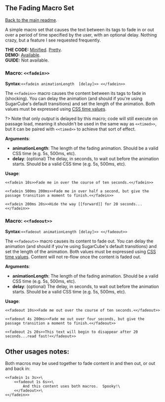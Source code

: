 ## The Fading Macro Set

[Back to the main readme](./README.md).

A simple macro set that causes the text between its tags to fade in or out over a period of time specified by the user, with an optional delay. Nothing crazy, but a feature I see requested frequently.

**THE CODE:** [Minified](https://github.com/ChapelR/custom-macros-for-sugarcube-2/blob/master/scripts/minified/fading-macro-set.min.js). [Pretty](https://github.com/ChapelR/custom-macros-for-sugarcube-2/blob/master/scripts/fading-macro-set.js).  
**DEMO:** [Available](http://macros.twinelab.net/demo?macro=fading).  
**GUIDE:** Not available.

### Macro: `<<fadein>>`

**Syntax**:`<<fadein animationLength  [delay]>> <</fadein>>`

The `<<fadein>>` macro causes the content between its tags to fade in (shocking).  You can delay the animation (and should if you're using SugarCube's default transitions) and set the length of the animation.  Both values must be expressed using [CSS time values](https://developer.mozilla.org/en-US/docs/Web/CSS/time).  

?> Note that only *output* is delayed by this macro; code will still execute on passage load, meaning it shouldn't be used in the same way as `<<timed>>`, but it can be paired with `<<timed>>` to achieve that sort of effect.

**Arguments**:

 * **animationLength**: The length of the fading animation.  Should be a valid CSS time (e.g. 5s, 500ms, etc).
 * **delay**: (optional) The delay, in seconds, to wait out before the animation starts.  Should be a valid CSS time (e.g. 5s, 500ms, etc).


**Usage**:
```
<<fadein 10s>>Fade me in over the course of ten seconds.<</fadein>>

<<fadein 500ms 200ms>>Fade me in over half a second, but give the passage transition a moment to finish.<</fadein>>

<<fadein 200ms 20s>>Hide the way [[forward]] for 20 seconds...<</fadein>>
```

### Macro: `<<fadeout>>`

**Syntax**:`<<fadeout animationLength [delay]>> <</fadeout>>`

The `<<fadeout>>` macro causes its content to fade out.  You can delay the animation (and should if you're using SugarCube's default transitions) and set the length of the animation.  Both values must be expressed using [CSS time values](https://developer.mozilla.org/en-US/docs/Web/CSS/time).  Content will not re-flow once the content is faded out.

**Arguments**:

 * **animationLength**: The length of the fading animation.  Should be a valid CSS time (e.g. 5s, 500ms, etc).
 * **delay**: (optional) The delay, in seconds, to wait out before the animation starts.  Should be a valid CSS time (e.g. 5s, 500ms, etc).

**Usage**:
```
<<fadeout 10s>>Fade me out over the course of ten seconds.<</fadeout>>

<<fadeout 4s 200ms>>Fade me out over four seconds, but give the passage transition a moment to finish.<</fadeout>>

<<fadeout 2s 20s>>This text will begin to disappear after 20 seconds...read fast!<</fadeout>>
```

## Other usages notes:

Both macros may be used together to fade content in and then out, or out and back in:

```
<<fadein 1s 3s>>\
	<<fadeout 1s 6s>>\
		And this content uses both macros.  Spooky!\
	<</fadeout>>\
<</fadein>>
```